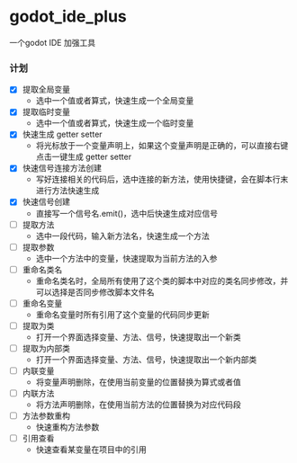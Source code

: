 # godot_ide_plus
一个godot IDE 加强工具
### 计划
- [x] 提取全局变量
	- 选中一个值或者算式，快速生成一个全局变量
- [x] 提取临时变量
	- 选中一个值或者算式，快速生成一个临时变量
- [x] 快速生成 getter setter
	- 将光标放于一个变量声明上，如果这个变量声明是正确的，可以直接右键点击一键生成 getter setter
- [x] 快速信号连接方法创建
	- 写好连接相关的代码后，选中连接的新方法，使用快捷键，会在脚本行末进行方法快速生成
- [x] 快速信号创建
	- 直接写一个信号名.emit()，选中后快速生成对应信号
- [ ] 提取方法
	- 选中一段代码，输入新方法名，快速生成一个方法
- [ ] 提取参数
	- 选中一个方法中的变量，快速提取为当前方法的入参
- [ ] 重命名类名
	- 重命名类名时，全局所有使用了这个类的脚本中对应的类名同步修改，并可以选择是否同步修改脚本文件名
- [ ] 重命名变量
	- 重命名变量时所有引用了这个变量的代码同步更新
- [ ] 提取为类
	- 打开一个界面选择变量、方法、信号，快速提取出一个新类
- [ ] 提取为内部类
	- 打开一个界面选择变量、方法、信号，快速提取出一个新内部类
- [ ] 内联变量
	- 将变量声明删除，在使用当前变量的位置替换为算式或者值
- [ ] 内联方法
	- 将方法声明删除，在使用当前方法的位置替换为对应代码段
- [ ] 方法参数重构
	- 快速重构方法参数
- [ ] 引用查看
	- 快速查看某变量在项目中的引用
